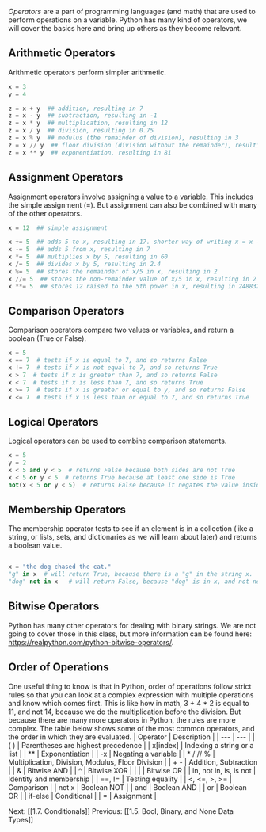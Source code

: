 *Operators* are a part of programming languages (and math) that are used to perform operations on a variable. Python has many kind of operators, we will cover the basics here and bring up others as they become relevant.

## Arithmetic Operators

Arithmetic operators perform simpler arithmetic. 
```python
x = 3
y = 4

z = x + y  ## addition, resulting in 7
z = x - y  ## subtraction, resulting in -1
z = x * y  ## multiplication, resulting in 12
z = x / y  ## division, resulting in 0.75
z = x % y  ## modulus (the remainder of division), resulting in 3
z = x // y  ## floor division (division without the remainder), resulting in 0
z = x ** y  ## exponentiation, resulting in 81
```


## Assignment Operators

Assignment operators involve assigning a value to a variable. This includes the simple assignment (=). But assignment can also be combined with many of the other operators.
```python
x = 12  ## simple assignment

x += 5  ## adds 5 to x, resulting in 17. shorter way of writing x = x - 4
x -= 5  ## adds 5 from x, resulting in 7
x *= 5  ## multiplies x by 5, resulting in 60
x /= 5  ## divides x by 5, resulting in 2.4
x %= 5  ## stores the remainder of x/5 in x, resulting in 2
x //= 5  ## stores the non-remainder value of x/5 in x, resulting in 2
x **= 5  ## stores 12 raised to the 5th power in x, resulting in 248832
```


## Comparison Operators

Comparison operators compare two values or variables, and return a boolean (True or False).
```python
x = 5
x == 7  # tests if x is equal to 7, and so returns False
x != 7  # tests if x is not equal to 7, and so returns True
x > 7  # tests if x is greater than 7, and so returns False
x < 7  # tests if x is less than 7, and so returns True
x >= 7  # tests if x is greater or equal to y, and so returns False
x <= 7  # tests if x is less than or equal to 7, and so returns True
```


## Logical Operators

Logical operators can be used to combine comparison statements.
```python
x = 5
y = 2
x < 5 and y < 5  # returns False because both sides are not True
x < 5 or y < 5  # returns True because at least one side is True
not(x < 5 or y < 5)  # returns False because it negates the value inside
```


## Membership Operators

The membership operator tests to see if an element is in a collection (like a string, or lists, sets, and dictionaries as we will learn about later) and returns a boolean value.
```python

x = "the dog chased the cat."
"g" in x  # will return True, because there is a "g" in the string x.
"dog" not in x   # will return False, because "dog" is in x, and not negates
```


## Bitwise Operators

Python has many other operators for dealing with binary strings. We are not going to cover those  in this class, but more information can be found here: https://realpython.com/python-bitwise-operators/. 


## Order of Operations

One useful thing to know is that in Python, order of operations follow strict rules so that you can look at a complex expression with multiple operations and know which comes first. This is like how in math, 3 + 4 * 2 is equal to 11, and not 14, because we do the multiplication before the division. But because there are many more operators in Python, the rules are more complex. The table below shows some of the most common operators, and the order in which they are evaluated.
| Operator | Description | 
| --- | --- |
| ( ) | Parentheses are highest precedence |
| x\[index\] | Indexing a string or a list |
| ** | Exponentiation |
| -x | Negating a variable |
| *    /    //    %  | Multiplication, Division, Modulus, Floor Division |
| +    - | Addition, Subtraction |
| & | Bitwise AND |
| ^ | Bitwise XOR | 
| \| | Bitwise OR |
| in, not in, is, is not | Identity and membership | 
| \=\=, \!\= | Testing equality |
| <, <=, >, >= | Comparison |
| not x | Boolean NOT |
| and | Boolean AND |
| or | Boolean OR |
| if-else | Conditional |
| \= | Assignment |



Next: [[1.7. Conditionals]]
Previous: [[1.5. Bool, Binary, and None Data Types]]